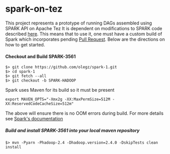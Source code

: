 spark-on-tez
============

This project represents a prototype of running DAGs assembled using SPARK API on Apache Tez
It is dependent on modifications to SPARK code described [here](https://issues.apache.org/jira/browse/SPARK-3561). 
This means that to use it, one must have a custom build of Spark which incorporates pending [Pull Request](https://github.com/apache/spark/pull/2422).
Below are the directions on how to get started.

#### Checkout and Build SPARK-3561
```
$> git clone https://github.com/olegz/spark-1.git
$> cd spark-1
$> git fetch --all
$> git checkout -b SPARK-HADOOP
```
Spark uses Maven for its build so it must be present

```
export MAVEN_OPTS="-Xmx2g -XX:MaxPermSize=512M -XX:ReservedCodeCacheSize=512m"
```

The above will ensure there is no OOM errors during build. For more details see [Spark's documentation](https://spark.apache.org/docs/latest/building-with-maven.html)

##### Build and install SPARK-3561 into your local maven repository

```
$> mvn -Pyarn -Phadoop-2.4 -Dhadoop.version=2.4.0 -DskipTests clean install
```
